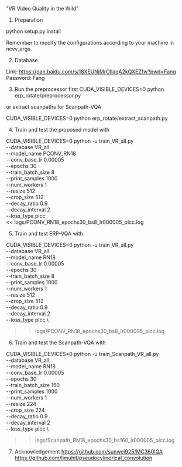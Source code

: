 "VR Video Quality in the Wild" 

1. Preparation

python setup.py install

Remember to modify the configurations according to your machine in ncvv_args.

2. Database

Link: https://pan.baidu.com/s/18XEUNjMrOlIaqA2kQXEZfw?pwd=Fang 
Password: Fang 

3. Run the preprocessor first 
CUDA_VISIBLE_DEVICES=0 python erp_rotate/preprocessor.py

or extract scanpaths for Scanpath-VQA 

CUDA_VISIBLE_DEVICES=0 python erp_rotate/extract_scanpath.py

4. Train and test the proposed model with

CUDA_VISIBLE_DEVICES=0 python -u train_VR_all.py \
 --database VR_all \
 --model_name PCONV_RN18 \
 --conv_base_lr 0.00005 \
 --epochs 30 \
 --train_batch_size 8 \
 --print_samples 1000 \
 --num_workers 1 \
 --resize 512 \
 --crop_size 512 \
 --decay_ratio 0.9 \
 --decay_interval 2 \
 --loss_type plcc \
&lt;&lt; logs/PCONV_RN18_epochs30_bs8_lr000005_plcc.log


5. Train and test ERP-VQA with

CUDA_VISIBLE_DEVICES=0 python -u train_VR_all.py \
 --database VR_all \
 --model_name RN18 \
 --conv_base_lr 0.00005 \
 --epochs 30 \
 --train_batch_size 8 \
 --print_samples 1000 \
 --num_workers 1 \
 --resize 512 \
 --crop_size 512 \
 --decay_ratio 0.9 \
 --decay_interval 2 \
 --loss_type plcc \
 >> logs/PCONV_RN18_epochs30_bs8_lr000005_plcc.log


6. Train and test the Scanpath-VQA with

CUDA_VISIBLE_DEVICES=0 python -u train_Scanpath_VR_all.py \
 --database VR_all \
 --model_name RN18 \
 --conv_base_lr 0.00005 \
 --epochs 30 \
 --train_batch_size 160 \
 --print_samples 1000 \
 --num_workers 1 \
 --resize 224 \
 --crop_size 224 \
 --decay_ratio 0.9 \
 --decay_interval 2 \
 --loss_type plcc \
 >> logs/Scanpath_RN18_epochs30_bs160_lr000005_plcc.log

7. Acknowledgement 
https://github.com/sunwei925/MC360IQA
https://github.com/limuhit/pseudocylindrical_convolution
